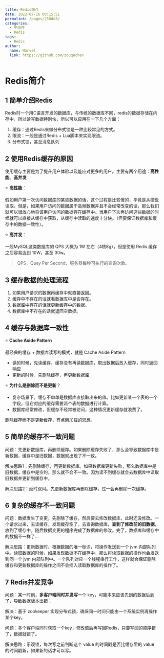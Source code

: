 ```yaml
---
title: Redis简介
date: 2022-07-16 00:15:51
permalink: /pages/258dd8/
categories:
  - 中间件
  - Redis
tags:
  - Redis
author: 
  name: Marvel
  link: https://github.com/zouquchen
---
```

# Redis简介

## 1 简单介绍Redis

Redis时一个用C语言开发的数据库，与传统的数据库不同，redis的数据存储在内存中，所以读写数据特别快，所以可以应用在一下几个方面：

1. 缓存：通过Redis来做分布式锁是一种比较常见的方式。
2. 限流：一般是通过Redis + Lua脚本来实现限流。
3. 分布式锁，甚至消息队列

## 2 使用Redis缓存的原因

使用缓存主要是为了提升用户体验以及能应对更多的用户。主要有两个用途：**高性能**、**高并发**

⭐ **高性能**：

假如用户第一次访问数据库的某些数据的话，这个过程是比较慢的，毕竟是从硬盘读取。但是，如果用户访问的数据属于高频数据并且不会经常改变的话，那么我们就可以很放心地将该用户访问的数据存在缓存中。当用户下次再访问这些数据的时候就可以直接从缓存中获取，从缓存中读取的速度十分快。（但要保证数据库和缓存中的数据一致性）。

⭐ **高并发**：

一般MySQL这类数据库的 QPS 大概为 1W 左右（4核8g），但是使用 Redis 缓存之后容易达到 10W，甚至 30w。

> QPS，Quey Per Second，服务器每秒可执行的查询次数。

## 3 缓存数据的处理流程

1. 如果用户请求的数据再缓存中就直接返回。
2. 缓存中不存在的话就看数据库中是否存在。
3. 数据库中存在的话就更新缓存中的数据。
4. 数据库中不存在的话就返回空数据。

## 4 缓存与数据库一致性

⭐ **Cache Aside Pattern**

最经典的缓存 + 数据库读写的模式，就是 Cache Aside Pattern

- 读的时候，先读缓存，缓存没有再读数据库，取出数据后放入缓存，同时返回响应
- 更新的时候，先删除缓存，再更新数据库

⭐ **为什么是删除而不是更新**？

- 复杂场景下，缓存不单单是数据库直接取出来的值。比如更新某一个表的一个字段，但它对应的缓存需要两个表的数据进行计算。
- 数据库经常修改，但缓存不经常被访问，这种情况更新缓存就浪费了。

删除缓存而不是更新缓存，有点懒加载的思想。

## 5 简单的缓存不一致问题

问题：先更新数据库，再删除缓存。如果删除缓存失败了，那么会导致数据库中是新数据，缓存中是旧数据，数据就出现了不一致。

解决思路1：先删除缓存，再更新数据库。如果数据库更新失败，那么数据库中是旧数据，缓存中是空的，那么就不会不一致。因为读不到缓存就会去数据库中读取旧数据并更新到缓存中。

解决思路2：延时双闪。先更新数据库再删除缓存，过一会再删除一次缓存。

## 6 复杂的缓存不一致问题

问题：数据发生了变更，先删除了缓存，然后要去修改数据库，此时还没修改。一个请求过来，去读缓存，发现缓存空了，去查询数据库，**查到了修改前的旧数据**，放到了缓存中。随后数据变更的程序完成了数据库的修改。完了，数据库和缓存中的数据不一样了...

解决思路：更新数据时，根据数据的唯一标识，将操作发送到一个 jvm 内部队列中。读取数据的时候，如果发现数据不在缓存中，那么将读取数据的操作也会发送到同一个 jvm 内部队列中。一个队列对应一个线程串行工作，这样就会保证删除缓存和更新数据库的操作之间不会插入读取数据库的操作了。

## 7 Redis并发竞争

问题：某一时刻，**多客户端同时并发写**一个 key，可能本来应该先到的数据后到了，导致数据版本出错；

解决：基于 zookeeper 实现分布式锁，确保同一时间只能由一个系统实例再操作某个key。



问题：多个客户端同时获取一个key，修改值后再写回Redis，只要写回的顺序错了，数据就错了。

解决思路：乐观锁，每次写之前判断这个 value 的时间戳是否比缓存里的 value 的时间戳新，如果新的话才可以写。